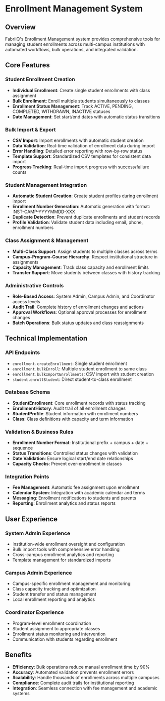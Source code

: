 # Enrollment Management System

## Overview
FabriiQ's Enrollment Management system provides comprehensive tools for managing student enrollments across multi-campus institutions with automated workflows, bulk operations, and integrated validation.

## Core Features

### Student Enrollment Creation
- **Individual Enrollment**: Create single student enrollments with class assignment
- **Bulk Enrollment**: Enroll multiple students simultaneously to classes
- **Enrollment Status Management**: Track ACTIVE, PENDING, COMPLETED, WITHDRAWN, INACTIVE statuses
- **Date Management**: Set start/end dates with automatic status transitions

### Bulk Import & Export
- **CSV Import**: Import enrollments with automatic student creation
- **Data Validation**: Real-time validation of enrollment data during import
- **Error Handling**: Detailed error reporting with row-by-row status
- **Template Support**: Standardized CSV templates for consistent data import
- **Progress Tracking**: Real-time import progress with success/failure counts

### Student Management Integration
- **Automatic Student Creation**: Create student profiles during enrollment import
- **Enrollment Number Generation**: Automatic generation with format: INST-CAMP-YYYYMMDD-XXX
- **Duplicate Detection**: Prevent duplicate enrollments and student records
- **Profile Validation**: Validate student data including email, phone, enrollment numbers

### Class Assignment & Management
- **Multi-Class Support**: Assign students to multiple classes across terms
- **Campus-Program-Course Hierarchy**: Respect institutional structure in assignments
- **Capacity Management**: Track class capacity and enrollment limits
- **Transfer Support**: Move students between classes with history tracking

### Administrative Controls
- **Role-Based Access**: System Admin, Campus Admin, and Coordinator access levels
- **Audit Trail**: Complete history of enrollment changes and actions
- **Approval Workflows**: Optional approval processes for enrollment changes
- **Batch Operations**: Bulk status updates and class reassignments

## Technical Implementation

### API Endpoints
- `enrollment.createEnrollment`: Single student enrollment
- `enrollment.bulkEnroll`: Multiple student enrollment to same class
- `enrollment.bulkImportEnrollments`: CSV import with student creation
- `student.enrollStudent`: Direct student-to-class enrollment

### Database Schema
- **StudentEnrollment**: Core enrollment records with status tracking
- **EnrollmentHistory**: Audit trail of all enrollment changes
- **StudentProfile**: Student information with enrollment numbers
- **Class**: Class definitions with capacity and term information

### Validation & Business Rules
- **Enrollment Number Format**: Institutional prefix + campus + date + sequence
- **Status Transitions**: Controlled status changes with validation
- **Date Validation**: Ensure logical start/end date relationships
- **Capacity Checks**: Prevent over-enrollment in classes

### Integration Points
- **Fee Management**: Automatic fee assignment upon enrollment
- **Calendar System**: Integration with academic calendar and terms
- **Messaging**: Enrollment notifications to students and parents
- **Reporting**: Enrollment analytics and status reports

## User Experience

### System Admin Experience
- Institution-wide enrollment oversight and configuration
- Bulk import tools with comprehensive error handling
- Cross-campus enrollment analytics and reporting
- Template management for standardized imports

### Campus Admin Experience
- Campus-specific enrollment management and monitoring
- Class capacity tracking and optimization
- Student transfer and status management
- Local enrollment reporting and analytics

### Coordinator Experience
- Program-level enrollment coordination
- Student assignment to appropriate classes
- Enrollment status monitoring and intervention
- Communication with students regarding enrollment

## Benefits
- **Efficiency**: Bulk operations reduce manual enrollment time by 90%
- **Accuracy**: Automated validation prevents enrollment errors
- **Scalability**: Handle thousands of enrollments across multiple campuses
- **Compliance**: Complete audit trails for institutional reporting
- **Integration**: Seamless connection with fee management and academic systems
